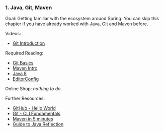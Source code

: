 ### 1. Java, Git, Maven

Goal: Getting familiar with the ecosystem around Spring. You can skip this chapter if you have already worked with Java, Git and Maven before.

Videos:

- [Git Introduction](https://youtu.be/HkdAHXoRtos)

Required Reading:

- [Git Basics](https://git-scm.com/book/en/v2/Git-Basics-Getting-a-Git-Repository)
- [Maven Intro](https://maven.apache.org/what-is-maven.html)
- [Java 8](https://www.tutorialspoint.com/java8/index.htm)
- [EditorConfig](https://editorconfig.org/)

Online Shop: *nothing to do*.

Further Resources:

- [GitHub - Hello World](https://guides.github.com/activities/hello-world/)
- [Git - CLI Fundamentals](https://www.youtube.com/watch?v=HVsySz-h9r4)
- [Maven in 5 minutes](https://maven.apache.org/guides/getting-started/maven-in-five-minutes.html)
- [Guide to Java Reflection](https://www.baeldung.com/java-reflection)
